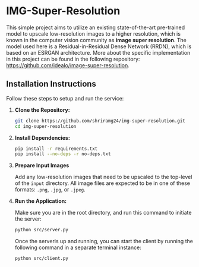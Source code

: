 # IMG-Super-Resolution

This simple project aims to utilize an existing state-of-the-art pre-trained model to upscale low-resolution images to a higher resolution, which is known in the computer vision community as **image super resolution**. The model used here is a Residual-in-Residual Dense Network (RRDN), which is based on an ESRGAN architecture. More about the specific implementation in this project can be found in the following repository: https://github.com/idealo/image-super-resolution. 

## Installation Instructions

Follow these steps to setup and run the service:

1. **Clone the Repository:**
    ```bash
    git clone https://github.com/shriramg24/img-super-resolution.git
    cd img-super-resolution
    ```

2. **Install Dependencies:**
    ```bash
    pip install -r requirements.txt
    pip install --no-deps -r no-deps.txt
    ```

3. **Prepare Input Images**

    Add any low-resolution images that need to be upscaled to the top-level of the `input` directory. All image files are expected to be in one of these formats: `.png`, `.jpg`, or `.jpeg`.

4. **Run the Application:**

    Make sure you are in the root directory, and run this command to initiate the server:
    ```bash
    python src/server.py
    ```

    Once the serveris up and running, you can start the client by running the following command in a separate terminal instance:
    ```bash
    python src/client.py
    ```
